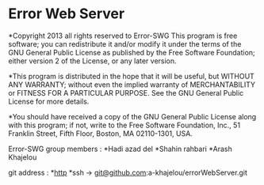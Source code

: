 Error Web Server
================

*Copyright 2013 all rights reserved to Error-SWG 
This program is free software; you can redistribute it and/or modify
it under the terms of the GNU General Public License as published by
the Free Software Foundation; either version 2 of the License, or
any later version.

*This program is distributed in the hope that it will be useful,
but WITHOUT ANY WARRANTY; without even the implied warranty of
MERCHANTABILITY or FITNESS FOR A PARTICULAR PURPOSE.  See the
GNU General Public License for more details.
	
*You should have received a copy of the GNU General Public License
along with this program; if not, write to the Free Software
Foundation, Inc., 51 Franklin Street, Fifth Floor, Boston,
MA 02110-1301, USA.

Error-SWG group members :
	*Hadi azad del
	*Shahin rahbari
	*Arash Khajelou

git address :
	*<a href="http://www.github.com/a-khajelou/errorWebServer">http</a>
	*ssh  -> git@github.com:a-khajelou/errorWebServer.git


